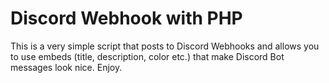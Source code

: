 # Discord Webhook with PHP
This is a very simple script that posts to Discord Webhooks and allows you to use embeds (title, description, color etc.) that make Discord Bot messages look nice.
Enjoy.
